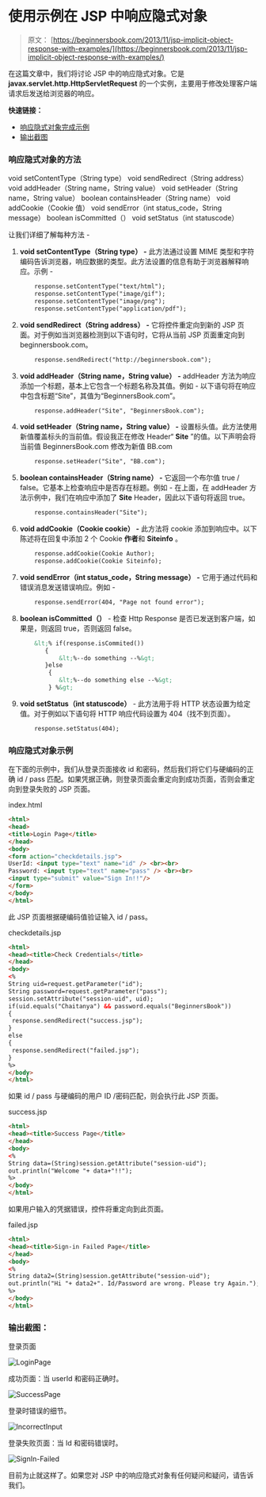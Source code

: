 # 使用示例在 JSP 中响应隐式对象

> 原文： [https://beginnersbook.com/2013/11/jsp-implicit-object-response-with-examples/](https://beginnersbook.com/2013/11/jsp-implicit-object-response-with-examples/)

在这篇文章中，我们将讨论 JSP 中的响应隐式对象。它是 **javax.servlet.http.HttpServletRequest** 的一个实例，主要用于修改处理客户端请求后发送给浏览器的响应。

**快速链接：**

*   [响应隐式对象完成示例](#example)
*   [输出截图](#output)

### 响应隐式对象的方法

void setContentType（String type）
void sendRedirect（String address）
void addHeader（String name，String value）
void setHeader（String name，String value）
boolean containsHeader（String name）
void addCookie（Cookie 值）
void sendError（int status_code，String message）
boolean isCommitted（）
void setStatus（int statuscode）

让我们详细了解每种方法 -

1.  **void setContentType（String type） -** 此方法通过设置 MIME 类型和字符编码告诉浏览器，响应数据的类型。此方法设置的信息有助于浏览器解释响应。示例 -

    ```html
        response.setContentType("text/html");
        response.setContentType("image/gif");
        response.setContentType("image/png");
        response.setContentType("application/pdf");
    ```

2.  **void sendRedirect（String address） -** 它将控件重定向到新的 JSP 页面。对于例如当浏览器检测到以下语句时，它将从当前 JSP 页面重定向到 beginnersbook.com。

    ```html
        response.sendRedirect("http://beginnersbook.com");
    ```

3.  **void addHeader（String name，String value） -** addHeader 方法为响应添加一个标题，基本上它包含一个标题名称及其值。例如 - 以下语句将在响应中包含标题“Site”，其值为“BeginnersBook.com”。

    ```html
        response.addHeader("Site", "BeginnersBook.com");
    ```

4.  **void setHeader（String name，String value） -** 设置标头值。此方法使用新值覆盖标头的当前值。假设我正在修改 Header“ **Site** ”的值。以下声明会将当前值 BeginnersBook.com 修改为新值 BB.com

    ```html
        response.setHeader("Site", "BB.com");
    ```

5.  **boolean containsHeader（String name） -** 它返回一个布尔值 true / false。它基本上检查响应中是否存在标题。例如 - 在上面，在 addHeader 方法示例中，我们在响应中添加了 **Site** Header，因此以下语句将返回 true。

    ```html
        response.containsHeader("Site");
    ```

6.  **void addCookie（Cookie cookie） -** 此方法将 cookie 添加到响应中。以下陈述将在回复中添加 2 个 Cookie **作者**和 **Siteinfo** 。

    ```html
        response.addCookie(Cookie Author);
        response.addCookie(Cookie Siteinfo);
    ```

7.  **void sendError（int status_code，String message） -** 它用于通过代码和错误消息发送错误响应。例如 -

    ```html
        response.sendError(404, "Page not found error");
    ```

8.  **boolean isCommitted（）** - 检查 Http Response 是否已发送到客户端，如果是，则返回 true，否则返回 false。

    ```html
        &lt;% if(response.isCommited())
           {
               &lt;%--do something --%&gt;
           }else
            {
               &lt;%--do something else --%&gt;
            } %&gt;
    ```

9.  **void setStatus（int statuscode）** - 此方法用于将 HTTP 状态设置为给定值。对于例如以下语句将 HTTP 响应代码设置为 404（找不到页面）。

    ```html
        response.setStatus(404);
    ```

### 响应隐式对象示例

在下面的示例中，我们从登录页面接收 id 和密码，然后我们将它们与硬编码的正确 id / pass 匹配。如果凭据正确，则登录页面会重定向到成功页面，否则会重定向到登录失败的 JSP 页面。

index.html

```html
<html>
<head>
<title>Login Page</title>
</head>
<body>
<form action="checkdetails.jsp"> 
UserId: <input type="text" name="id" /> <br><br>
Password: <input type="text" name="pass" /> <br><br>
<input type="submit" value="Sign In!!"/> 
</form>
</body>
</html>
```

此 JSP 页面根据硬编码值验证输入 id / pass。

checkdetails.jsp

```html
<html> 
<head><title>Check Credentials</title>
</head>
<body> 
<% 
String uid=request.getParameter("id"); 
String password=request.getParameter("pass"); 
session.setAttribute("session-uid", uid);
if(uid.equals("Chaitanya") && password.equals("BeginnersBook"))
{
 response.sendRedirect("success.jsp");
}
else
{
 response.sendRedirect("failed.jsp");
}
%> 
</body> 
</html>
```

如果 id / pass 与硬编码的用户 ID /密码匹配，则会执行此 JSP 页面。

success.jsp

```html
<html> 
<head><title>Success Page</title>
</head>
<body> 
<% 
String data=(String)session.getAttribute("session-uid");
out.println("Welcome "+ data+"!!");
%> 
</body> 
</html>
```

如果用户输入的凭据错误，控件将重定向到此页面。

failed.jsp

```html
<html> 
<head><title>Sign-in Failed Page</title>
</head>
<body> 
<% 
String data2=(String)session.getAttribute("session-uid");
out.println("Hi "+ data2+". Id/Password are wrong. Please try Again.");
%> 
</body> 
</html>
```

### 输出截图：

登录页面

![LoginPage](img/6b90af409aff5dc567dcf8936ffb5fd8.jpg)

成功页面：当 userId 和密码正确时。

![SuccessPage](img/7854ea5260331546b631c3bd2a6c7aee.jpg)

登录时错误的细节。

![IncorrectInput](img/be67d1871d1bc4cc91567fec9c972b05.jpg)

登录失败页面：当 Id 和密码错误时。

![SignIn-Failed](img/8dd24ea6f942e814fb69af760035f8af.jpg)

目前为止就这样了。如果您对 JSP 中的响应隐式对象有任何疑问和疑问，请告诉我们。